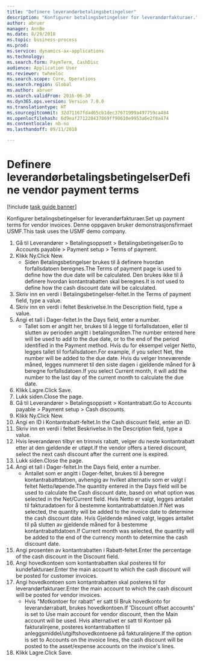 ```yaml
--- 
title: "Definere leverandørbetalingsbetingelser"
description: "Konfigurer betalingsbetingelser for leverandørfakturaer."
author: abruer
manager: AnnBe
ms.date: 8/29/2018
ms.topic: business-process
ms.prod: 
ms.service: dynamics-ax-applications
ms.technology: 
ms.search.form: PaymTerm, CashDisc
audience: Application User
ms.reviewer: twheeloc
ms.search.scope: Core, Operations
ms.search.region: Global
ms.author: abruer
ms.search.validFrom: 2016-06-30
ms.dyn365.ops.version: Version 7.0.0
ms.translationtype: HT
ms.sourcegitcommit: 32d71167fdad65cb1dec37671999a497759ca484
ms.openlocfilehash: 6d9eaf271220437869ff90610e9953a6e2f8a474
ms.contentlocale: nb-no
ms.lasthandoff: 09/11/2018

---
```

# <a name="define-vendor-payment-terms"></a><span data-ttu-id="09356-103">Definere leverandørbetalingsbetingelser</span><span class="sxs-lookup"><span data-stu-id="09356-103">Define vendor payment terms</span></span>

[!include [task guide banner](../../includes/task-guide-banner.md)]

<span data-ttu-id="09356-104">Konfigurer betalingsbetingelser for leverandørfakturaer.</span><span class="sxs-lookup"><span data-stu-id="09356-104">Set up payment terms for vendor invoices.</span></span> <span data-ttu-id="09356-105">Denne oppgaven bruker demonstrasjonsfirmaet USMF.</span><span class="sxs-lookup"><span data-stu-id="09356-105">This task uses the USMF demo company.</span></span>

1. <span data-ttu-id="09356-106">Gå til Leverandører > Betalingsoppsett > Betalingsbetingelser.</span><span class="sxs-lookup"><span data-stu-id="09356-106">Go to Accounts payable > Payment setup > Terms of payment.</span></span>
2. <span data-ttu-id="09356-107">Klikk Ny.</span><span class="sxs-lookup"><span data-stu-id="09356-107">Click New.</span></span>
    * <span data-ttu-id="09356-108">Siden Betalingsbetingelser brukes til å definere hvordan forfallsdatoen beregnes.</span><span class="sxs-lookup"><span data-stu-id="09356-108">The Terms of payment page is used to define how the due date will be calculated.</span></span> <span data-ttu-id="09356-109">Den brukes ikke til å definere hvordan kontantrabatten skal beregnes.</span><span class="sxs-lookup"><span data-stu-id="09356-109">It is not used to define how the cash discount date will be calculated.</span></span>  
3. <span data-ttu-id="09356-110">Skriv inn en verdi i Betalingsbetingelser-feltet.</span><span class="sxs-lookup"><span data-stu-id="09356-110">In the Terms of payment field, type a value.</span></span>
4. <span data-ttu-id="09356-111">Skriv inn en verdi i feltet Beskrivelse.</span><span class="sxs-lookup"><span data-stu-id="09356-111">In the Description field, type a value.</span></span>
5. <span data-ttu-id="09356-112">Angi et tall i Dager-feltet.</span><span class="sxs-lookup"><span data-stu-id="09356-112">In the Days field, enter a number.</span></span>
    * <span data-ttu-id="09356-113">Tallet som er angitt her, brukes til å legge til forfallsdatoen, eller til slutten av perioden angitt i betalingsmåten.</span><span class="sxs-lookup"><span data-stu-id="09356-113">The number entered here will be used to add to the due date, or to the end of the period identified in the Payment method.</span></span> <span data-ttu-id="09356-114">Hvis du for eksempel velger Netto, legges tallet til forfallsdatoen.</span><span class="sxs-lookup"><span data-stu-id="09356-114">For example, if you select Net, the number will be added to the due date.</span></span> <span data-ttu-id="09356-115">Hvis du velger Inneværende måned, legges nummeret til den siste dagen i gjeldende måned for å beregne forfallsdatoen.</span><span class="sxs-lookup"><span data-stu-id="09356-115">If you select Current month, it will add the number to the last day of the current month to calculate the due date.</span></span>  
6. <span data-ttu-id="09356-116">Klikk Lagre.</span><span class="sxs-lookup"><span data-stu-id="09356-116">Click Save.</span></span>
7. <span data-ttu-id="09356-117">Lukk siden.</span><span class="sxs-lookup"><span data-stu-id="09356-117">Close the page.</span></span>
8. <span data-ttu-id="09356-118">Gå til Leverandører > Betalingsoppsett > Kontantrabatt.</span><span class="sxs-lookup"><span data-stu-id="09356-118">Go to Accounts payable > Payment setup > Cash discounts.</span></span>
9. <span data-ttu-id="09356-119">Klikk Ny.</span><span class="sxs-lookup"><span data-stu-id="09356-119">Click New.</span></span>
10. <span data-ttu-id="09356-120">Angi en ID i Kontantrabatt-feltet.</span><span class="sxs-lookup"><span data-stu-id="09356-120">In the Cash discount field, enter an ID.</span></span>
11. <span data-ttu-id="09356-121">Skriv inn en verdi i feltet Beskrivelse.</span><span class="sxs-lookup"><span data-stu-id="09356-121">In the Description field, type a value.</span></span>
12. <span data-ttu-id="09356-122">Hvis leverandøren tilbyr en trinnvis rabatt, velger du neste kontantrabatt etter at den gjeldende er utløpt.</span><span class="sxs-lookup"><span data-stu-id="09356-122">If the vendor offers a tiered discount, select the next cash discount after the current one is expired.</span></span>
13. <span data-ttu-id="09356-123">Lukk siden.</span><span class="sxs-lookup"><span data-stu-id="09356-123">Close the page.</span></span>
14. <span data-ttu-id="09356-124">Angi et tall i Dager-feltet.</span><span class="sxs-lookup"><span data-stu-id="09356-124">In the Days field, enter a number.</span></span>
    * <span data-ttu-id="09356-125">Antallet som er angitt i Dager-feltet, brukes til å beregne kontantrabattdatoen, avhengig av hvilket alternativ som er valgt i feltet Netto/løpende.</span><span class="sxs-lookup"><span data-stu-id="09356-125">The quantity entered in the Days field will be used to calculate the Cash discount date, based on what option was selected in the Net/Current field.</span></span> <span data-ttu-id="09356-126">Hvis Netto er valgt, legges antallet til fakturadatoen for å bestemme kontantrabattdatoen.</span><span class="sxs-lookup"><span data-stu-id="09356-126">If Net was selected, the quantity will be added to the invoice date to determine the cash discount date.</span></span> <span data-ttu-id="09356-127">Hvis Gjeldende måned valgt, legges antallet til på slutten av gjeldende måned for å bestemme kontantrabattdatoen.</span><span class="sxs-lookup"><span data-stu-id="09356-127">If Current month was selected, the quantity will be added to the end of the currency month to determine the cash discount date.</span></span>  
15. <span data-ttu-id="09356-128">Angi prosenten av kontantrabatten i Rabatt-feltet.</span><span class="sxs-lookup"><span data-stu-id="09356-128">Enter the percentage of the cash discount in the Discount field.</span></span> 
16. <span data-ttu-id="09356-129">Angi hovedkontoen som kontantrabatten skal posteres til for kundefakturaer.</span><span class="sxs-lookup"><span data-stu-id="09356-129">Enter the main account to which the cash discount will be posted for customer invoices.</span></span>
17. <span data-ttu-id="09356-130">Angi hovedkontoen som kontantrabatten skal posteres til for leverandørfakturaer.</span><span class="sxs-lookup"><span data-stu-id="09356-130">Enter the main account to which the cash discount will be posted for vendor invoices.</span></span>
    * <span data-ttu-id="09356-131">Hvis "Motkontoer for rabatt" er satt til Bruk hovedkonto for leverandørrabatt, brukes hovedkontoen.</span><span class="sxs-lookup"><span data-stu-id="09356-131">If 'Discount offset accounts' is set to Use main account for vendor discount, then the Main account will be used.</span></span>  <span data-ttu-id="09356-132">Hvis alternativet er satt til Kontoer på fakturalinjene, posteres kontantrabatten til anleggsmiddel/utgiftshovedkontoene på fakturalinjene.</span><span class="sxs-lookup"><span data-stu-id="09356-132">If the option is set to Accounts on the invoice lines, the cash discount will be posted to the asset/expense accounts on the invoice's lines.</span></span>  
18. <span data-ttu-id="09356-133">Klikk Lagre.</span><span class="sxs-lookup"><span data-stu-id="09356-133">Click Save.</span></span>


